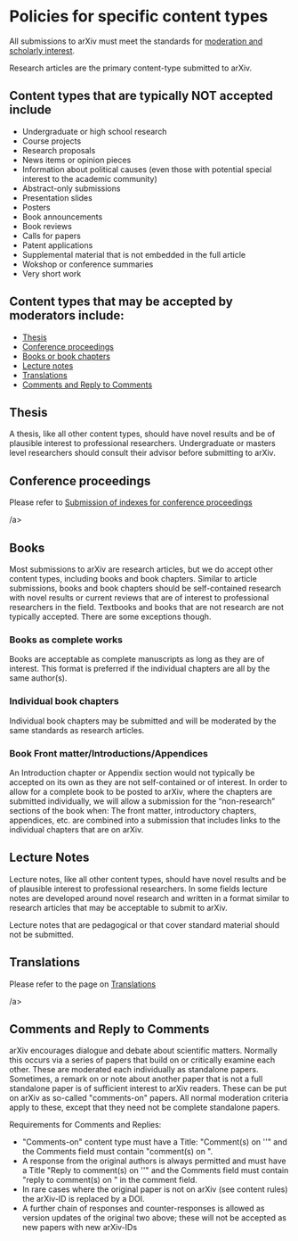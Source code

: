 # Policies for specific content types

All submissions to arXiv must meet the standards for [moderation and scholarly interest](/help/moderation/index.html).

Research articles are the primary content-type submitted to arXiv. 
  
## Content types that are typically NOT accepted include

- Undergraduate or high school research
- Course projects
- Research proposals
- News items or opinion pieces
- Information about political causes (even those with potential special interest to the academic community)
- Abstract-only submissions
- Presentation slides
- Posters
- Book announcements
- Book reviews
- Calls for papers
- Patent applications
- Supplemental material that is not embedded in the full article
- Wokshop or conference summaries
- Very short work

## Content types that may be accepted by moderators include:

- [Thesis](#Thesis)
- [Conference proceedings](/help/submit_index.html)
- [Books or book chapters](#Books)
- [Lecture notes](#Lecture%20notes)
- [Translations](/help/translations.html)
- [Comments and Reply to Comments](#Comments)

## Thesis

A thesis, like all other content types, should have novel results and be of plausible interest to professional researchers. Undergraduate or masters level researchers should consult their advisor before submitting to arXiv.
  
## Conference proceedings

Please refer to [Submission of indexes for conference proceedings](/help/submit_index.html)


<a name="Books">/a>

## Books

Most submissions to arXiv are research articles, but we do accept other content types, including books and book chapters. Similar to article submissions, books and book chapters should be self-contained research with novel results or current reviews that are of interest to professional researchers in the field. Textbooks and books that are not research are not typically accepted. There are some exceptions though.

### Books as complete works

Books are acceptable as complete manuscripts as long as they are of interest. This format is preferred if the individual chapters are all by the same author(s).

### Individual book chapters

Individual book chapters may be submitted and will be moderated by the same standards as research articles.

### Book Front matter/Introductions/Appendices

An Introduction chapter or Appendix section would not typically be accepted on its own as they are not self-contained or of interest. In order to allow for a complete book to be posted to arXiv, where the chapters are submitted individually, we will allow a submission for the “non-research” sections of the book when:
The front matter, introductory chapters, appendices, etc. are combined into a submission that includes links to the individual chapters that are on arXiv. 


## Lecture Notes

Lecture notes, like all other content types, should have novel results and be of plausible interest to professional researchers. In some fields lecture notes are developed around novel research and written in a format similar to research articles that may be acceptable to submit to arXiv. 

Lecture notes that are pedagogical or that cover standard material should not be submitted.

## Translations

Please refer to the page on [Translations](/help/translations.html)

<a name="Comments">/a>

## Comments and Reply to Comments

arXiv encourages dialogue and debate about scientific matters. Normally this occurs via a series of papers that build on or critically examine each other. These are moderated each individually as standalone papers. Sometimes, a remark on or note about another paper that is not a full standalone paper is of sufficient interest to arXiv readers. These can be put on arXiv as so-called "comments-on" papers. All normal moderation criteria apply to these, except that they need not be complete standalone papers.

Requirements for Comments and Replies:

- "Comments-on" content type must have a Title: "Comment(s) on '<title-of-original-paper>'" and the Comments field must contain "comment(s) on <arXiv-ID>".
- A response from the original authors is always permitted and must have a Title "Reply to comment(s) on '<title-of-original-paper>'" and the Comments field must contain "reply to comment(s) on <arXiv-ID>" in the comment field.
- In rare cases where the original paper is not on arXiv (see content rules) the arXiv-ID is replaced by a DOI.
- A further chain of responses and counter-responses is allowed as version updates of the original two above; these will not be accepted as new papers with new arXiv-IDs


